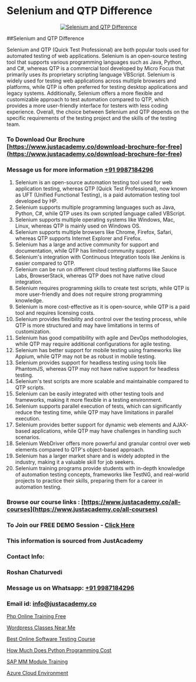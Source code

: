 # Selenium and QTP Difference

<p align="center">
  <a href="https://justacademy.co/course-detail/selenium-training">
    <img src="https://justacademy.co/storage2/course_image/1676637863_course_image.webp" alt="Selenium and QTP Difference">
  </a>
</p>
##Selenium and QTP Difference

Selenium and QTP (Quick Test Professional) are both popular tools used for automated testing of web applications. Selenium is an open-source testing tool that supports various programming languages such as Java, Python, and C#, whereas QTP is a commercial tool developed by Micro Focus that primarily uses its proprietary scripting language VBScript. Selenium is widely used for testing web applications across multiple browsers and platforms, while QTP is often preferred for testing desktop applications and legacy systems. Additionally, Selenium offers a more flexible and customizable approach to test automation compared to QTP, which provides a more user-friendly interface for testers with less coding experience. Overall, the choice between Selenium and QTP depends on the specific requirements of the testing project and the skills of the testing team.
### To Download Our Brochure [https://www.justacademy.co/download-brochure-for-free](https://www.justacademy.co/download-brochure-for-free)
### Message us for more information [+91 9987184296](https://api.whatsapp.com/send?phone=919987184296)
1) Selenium is an open-source automation testing tool used for web application testing, whereas QTP (Quick Test Professional), now known as UFT (Unified Functional Testing), is a paid automation testing tool developed by HP.
2) Selenium supports multiple programming languages such as Java, Python, C#, while QTP uses its own scripted language called VBScript.
3) Selenium supports multiple operating systems like Windows, Mac, Linux, whereas QTP is mainly used on Windows OS.
4) Selenium supports multiple browsers like Chrome, Firefox, Safari, whereas QTP supports Internet Explorer and Firefox.
5) Selenium has a large and active community for support and documentation, while QTP has limited community support.
6) Selenium's integration with Continuous Integration tools like Jenkins is easier compared to QTP.
7) Selenium can be run on different cloud testing platforms like Sauce Labs, BrowserStack, whereas QTP does not have native cloud integration.
8) Selenium requires programming skills to create test scripts, while QTP is more user-friendly and does not require strong programming knowledge.
9) Selenium is more cost-effective as it is open-source, while QTP is a paid tool and requires licensing costs.
10) Selenium provides flexibility and control over the testing process, while QTP is more structured and may have limitations in terms of customization.
11) Selenium has good compatibility with agile and DevOps methodologies, while QTP may require additional configurations for agile testing.
12) Selenium has better support for mobile testing using frameworks like Appium, while QTP may not be as robust in mobile testing.
13) Selenium provides support for headless testing using tools like PhantomJS, whereas QTP may not have native support for headless testing.
14) Selenium's test scripts are more scalable and maintainable compared to QTP scripts.
15) Selenium can be easily integrated with other testing tools and frameworks, making it more flexible in a testing environment.
16) Selenium supports parallel execution of tests, which can significantly reduce the testing time, while QTP may have limitations in parallel execution.
17) Selenium provides better support for dynamic web elements and AJAX-based applications, while QTP may have challenges in handling such scenarios.
18) Selenium WebDriver offers more powerful and granular control over web elements compared to QTP's object-based approach.
19) Selenium has a larger market share and is widely adopted in the industry, making it a valuable skill for job seekers.
20) Selenium training programs provide students with in-depth knowledge of automation testing concepts, frameworks like TestNG, and real-world projects to practice their skills, preparing them for a career in automation testing.

### Browse our course links : [https://www.justacademy.co/all-courses](https://www.justacademy.co/all-courses) 
### To Join our FREE DEMO Session - [Click Here](https://www.justacademy.co/register-for-course-demo)


### This information is sourced from JustAcademy
### Contact Info:
### Roshan Chaturvedi
### Message us on Whatsapp: [+91 9987184296](https://api.whatsapp.com/send?phone=919987184296)
### Email id: [info@justacademy.co](mailto:info@justacademy.co)
                
[Php Online Training Free](https://www.linkedin.com/pulse/php-online-training-free-justacademy-hyderabad-1hdec?trackingId=ZsZsX05XnfCAbiiDA9L0Gg%3D%3D&lipi=urn%3Ali%3Apage%3Ad_flagship3_company_admin%3BIgbA%2F28BQMiUW8Q%2FkWRJzw%3D%3D)

[Wordpress Classes Near Me](https://www.linkedin.com/pulse/wordpress-classes-near-me-justacademy-pune-gbmrc/)

[Best Online Software Testing Course](https://medium.com/@sagarawat89/best-online-software-testing-course-df475adecf37)

[How Much Does Python Programming Cost](https://medium.com/@justacademytraining/how-much-does-python-programming-cost-d0a77427f2e5)

[SAP MM Module Training](https://justacademyin.github.io/Articles/SAP-MM-Module-Training)

[Azure Cloud Environment](https://justacademyin.github.io/justacademy/azure-cloud-environment)

